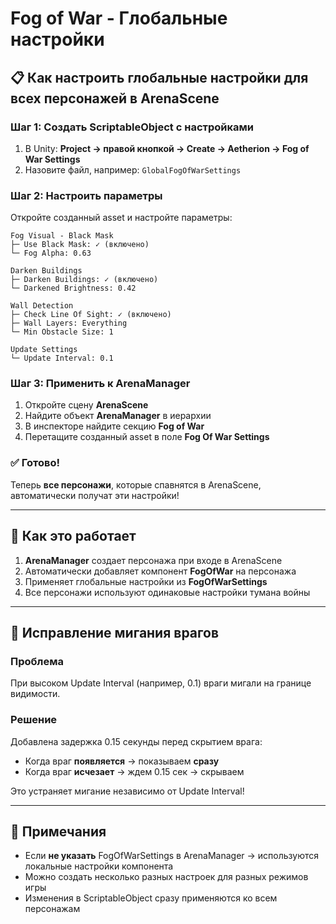 # Fog of War - Глобальные настройки

## 📋 Как настроить глобальные настройки для всех персонажей в ArenaScene

### Шаг 1: Создать ScriptableObject с настройками

1. В Unity: **Project → правой кнопкой → Create → Aetherion → Fog of War Settings**
2. Назовите файл, например: `GlobalFogOfWarSettings`

### Шаг 2: Настроить параметры

Откройте созданный asset и настройте параметры:

```
Fog Visual - Black Mask
├─ Use Black Mask: ✓ (включено)
└─ Fog Alpha: 0.63

Darken Buildings
├─ Darken Buildings: ✓ (включено)
└─ Darkened Brightness: 0.42

Wall Detection
├─ Check Line Of Sight: ✓ (включено)
├─ Wall Layers: Everything
└─ Min Obstacle Size: 1

Update Settings
└─ Update Interval: 0.1
```

### Шаг 3: Применить к ArenaManager

1. Откройте сцену **ArenaScene**
2. Найдите объект **ArenaManager** в иерархии
3. В инспекторе найдите секцию **Fog of War**
4. Перетащите созданный asset в поле **Fog Of War Settings**

### ✅ Готово!

Теперь **все персонажи**, которые спавнятся в ArenaScene, автоматически получат эти настройки!

---

## 🔧 Как это работает

1. **ArenaManager** создает персонажа при входе в ArenaScene
2. Автоматически добавляет компонент **FogOfWar** на персонажа
3. Применяет глобальные настройки из **FogOfWarSettings**
4. Все персонажи используют одинаковые настройки тумана войны

---

## 🐛 Исправление мигания врагов

### Проблема
При высоком Update Interval (например, 0.1) враги мигали на границе видимости.

### Решение
Добавлена задержка 0.15 секунды перед скрытием врага:
- Когда враг **появляется** → показываем **сразу**
- Когда враг **исчезает** → ждем 0.15 сек → скрываем

Это устраняет мигание независимо от Update Interval!

---

## 📝 Примечания

- Если **не указать** FogOfWarSettings в ArenaManager → используются локальные настройки компонента
- Можно создать несколько разных настроек для разных режимов игры
- Изменения в ScriptableObject сразу применяются ко всем персонажам
